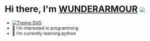 # Hi there, I'm [WUNDERARMOUR]() ![](https://github.com/blackcater/blackcater/raw/main/images/Hi.gif) 
- [![Typing SVG](https://readme-typing-svg.herokuapp.com?color=%2336BCF7&lines=Computer+science+student)](https://git.io/typing-svg)
- 👀 I’m interested in programming 
- 🌱 I’m currently learning python
<!---
WUNDERARMOUR/WUNDERARMOUR is a ✨ special ✨ repository because its `README.md` (this file) appears on your GitHub profile.
You can click the Preview link to take a look at your changes.
--->
